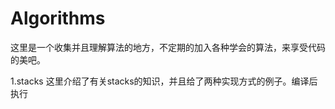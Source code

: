 # Algorithms
这里是一个收集并且理解算法的地方，不定期的加入各种学会的算法，来享受代码的美吧。

1.stacks
这里介绍了有关stacks的知识，并且给了两种实现方式的例子。编译后执行
